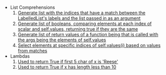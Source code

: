 * List Comprehensions
	1. [Generate list with the indices that have a match between the LabelledList's labels and the list passed in as an argument](https://github.com/nyu-csci-ua-0480-007-fall-2018/tsekenrick-homework02/blob/b4d2d67c7876a4f92741880a9cee44beb4a6afec/tabletools.py#L91)
	2. [Generate list of booleans, comparing elements at each index of scalar and self.values, returning true if they are the same](https://github.com/nyu-csci-ua-0480-007-fall-2018/tsekenrick-homework02/blob/b4d2d67c7876a4f92741880a9cee44beb4a6afec/tabletools.py#L125)
	3. [Generate list of return values of a function being that is called with the args being the elements of self.values](https://github.com/nyu-csci-ua-0480-007-fall-2018/tsekenrick-homework02/blob/b4d2d67c7876a4f92741880a9cee44beb4a6afec/tabletools.py#L141)
	4. [Select elements at specific indices of self.values(i) based on values from matches](https://github.com/nyu-csci-ua-0480-007-fall-2018/tsekenrick-homework02/blob/b4d2d67c7876a4f92741880a9cee44beb4a6afec/tabletools.py#L209)
* Lambdas
	1. [Used to return True if first 5 char of x is 'Reese'](https://github.com/nyu-csci-ua-0480-007-fall-2018/tsekenrick-homework02/blob/b4d2d67c7876a4f92741880a9cee44beb4a6afec/candy.ipynb#L175)
	2. [Used to return True if x has length less than 10](https://github.com/nyu-csci-ua-0480-007-fall-2018/tsekenrick-homework02/blob/b4d2d67c7876a4f92741880a9cee44beb4a6afec/candy.ipynb#L228)
